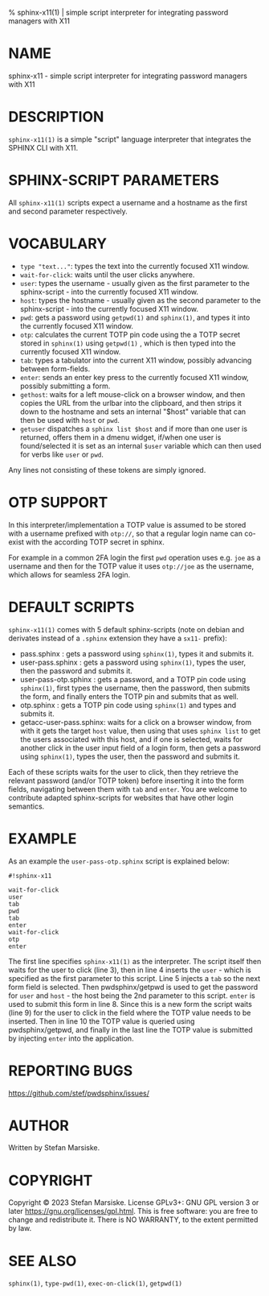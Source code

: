 % sphinx-x11(1) | simple script interpreter for integrating password managers with X11

# NAME

sphinx-x11 - simple script interpreter for integrating password managers with X11

# DESCRIPTION

`sphinx-x11(1)` is a simple "script" language interpreter that
integrates the SPHINX CLI with X11.

# SPHINX-SCRIPT PARAMETERS

All `sphinx-x11(1)` scripts expect a username and a hostname as the
first and second parameter respectively.

# VOCABULARY

  - `type "text..."`: types the text into the currently focused X11 window.
  - `wait-for-click`: waits until the user clicks anywhere.
  - `user`: types the username - usually given as the first parameter
    to the sphinx-script - into the currently focused X11 window.
  - `host`: types the hostname - usually given as the second parameter
    to the sphinx-script - into the currently focused X11 window.
  - `pwd`: gets a password using `getpwd(1)` and `sphinx(1)`, and
    types it into the currently focused X11 window.
  - `otp`: calculates the current TOTP pin code using the a TOTP secret stored
    in `sphinx(1)` using `getpwd(1)` , which is then typed into the currently
    focused X11 window.
  - `tab`: types a tabulator into the current X11 window, possibly
    advancing between form-fields.
  - `enter`: sends an enter key press to the currently focused X11
    window, possibly submitting a form.
  - `gethost`: waits for a left mouse-click on a browser window, and
    then copies the URL from the urlbar into the clipboard, and then
    strips it down to the hostname and sets an internal "$host"
    variable that can then be used with `host` or `pwd`.
  - `getuser` dispatches a `sphinx list $host` and if more than one
    user is returned, offers them in a dmenu widget, if/when one user
    is found/selected it is set as an internal `$user` variable which
    can then used for verbs like `user` or `pwd`.

Any lines not consisting of these tokens are simply ignored.

# OTP SUPPORT

In this interpreter/implementation a TOTP value is assumed to be
stored with a username prefixed with `otp://`, so that a regular login
name can co-exist with the according TOTP secret in sphinx.

For example in a common 2FA login the first `pwd` operation uses
e.g. `joe` as a username and then for the TOTP value it uses
`otp://joe` as the username, which allows for seamless 2FA login.

# DEFAULT SCRIPTS

`sphinx-x11(1)` comes with 5 default sphinx-scripts (note on debian and
derivates instead of a `.sphinx` extension they have a `sx11-` prefix):

 - pass.sphinx <user> <host>: gets a password using `sphinx(1)`, types
   it and submits it.
 - user-pass.sphinx <user> <host>: gets a password using `sphinx(1)`,
   types the user, then the password and submits it.
 - user-pass-otp.sphinx <user> <host>: gets a password, and a TOTP pin
   code using `sphinx(1)`, first types the username, then the
   password, then submits the form, and finally enters the TOTP pin
   and submits that as well.
 - otp.sphinx <user> <host>: gets a TOTP pin code using `sphinx(1)`
   and types and submits it.
 - getacc-user-pass.sphinx: waits for a click on a browser window,
   from with it gets the target `host` value, then using that uses
   `sphinx list` to get the users associated with this host, and if
   one is selected, waits for another click in the user input field of
   a login form, then gets a password using `sphinx(1)`, types the user,
   then the password and submits it.

Each of these scripts waits for the user to click, then they retrieve
the relevant password (and/or TOTP token) before inserting it into the
form fields, navigating between them with `tab` and `enter`. You are
welcome to contribute adapted sphinx-scripts for websites that have
other login semantics.

# EXAMPLE

As an example the `user-pass-otp.sphinx` script
is explained below:

```
#!sphinx-x11

wait-for-click
user
tab
pwd
tab
enter
wait-for-click
otp
enter
```

The first line specifies `sphinx-x11(1)` as the interpreter. The script
itself then waits for the user to click (line 3), then in line 4
inserts the `user` - which is specified as the first parameter to this
script. Line 5 injects a `tab` so the next form field is
selected. Then pwdsphinx/getpwd is used to get the password for `user`
and `host` - the host being the 2nd parameter to this script. `enter`
is used to submit this form in line 8. Since this is a new form the
script waits (line 9) for the user to click in the field where the
TOTP value needs to be inserted. Then in line 10 the TOTP value is
queried using pwdsphinx/getpwd, and finally in the last line the TOTP
value is submitted by injecting `enter` into the application.


# REPORTING BUGS

https://github.com/stef/pwdsphinx/issues/

# AUTHOR

Written by Stefan Marsiske.

# COPYRIGHT

Copyright © 2023 Stefan Marsiske.  License GPLv3+: GNU GPL version 3 or later <https://gnu.org/licenses/gpl.html>.
This is free software: you are free to change and redistribute it.  There is NO WARRANTY, to the extent permitted by law.

# SEE ALSO

`sphinx(1)`, `type-pwd(1)`, `exec-on-click(1)`,  `getpwd(1)`
